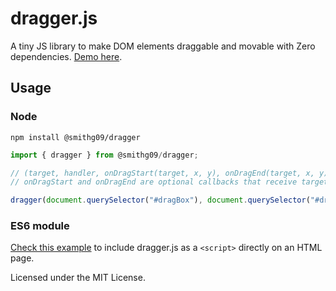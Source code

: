 # dragger.js

A tiny JS library to make DOM elements draggable and movable with Zero dependencies. [Demo here](dragger.js/docs/).

## Usage

### Node
```shell
npm install @smithg09/dragger
```

```javascript
import { dragger } from @smithg09/dragger;

// (target, handler, onDragStart(target, x, y), onDragEnd(target, x, y)).
// onDragStart and onDragEnd are optional callbacks that receive target element, and x, y coordinates.

dragger(document.querySelector("#dragBox"), document.querySelector("#dragBox .drag-handler"));
```

### ES6 module
[Check this example](index.html) to include dragger.js as a `<script>` directly on an HTML page.

Licensed under the MIT License.
